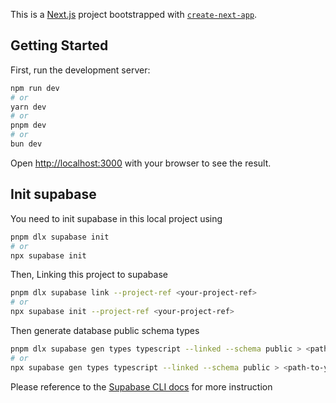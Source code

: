 This is a [Next.js](https://nextjs.org/) project bootstrapped with [`create-next-app`](https://github.com/vercel/next.js/tree/canary/packages/create-next-app).

## Getting Started

First, run the development server:

```bash
npm run dev
# or
yarn dev
# or
pnpm dev
# or
bun dev
```

Open [http://localhost:3000](http://localhost:3000) with your browser to see the result.

## Init supabase

You need to init supabase in this local project using

```bash
pnpm dlx supabase init
# or
npx supabase init
```

Then, Linking this project to supabase

```bash
pnpm dlx supabase link --project-ref <your-project-ref>
# or
npx supabase init --project-ref <your-project-ref>
```

Then generate database public schema types

```bash
pnpm dlx supabase gen types typescript --linked --schema public > <path-to-your-db-type-file>
# or
npx supabase gen types typescript --linked --schema public > <path-to-your-db-type-file>
```

Please reference to the [Supabase CLI docs](https://supabase.com/docs/reference/cli/introduction) for more instruction
